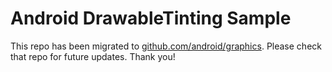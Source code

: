 
Android DrawableTinting Sample
==============================

This repo has been migrated to [github.com/android/graphics][1]. Please check that repo for future updates. Thank you!

[1]: https://github.com/android/graphics

